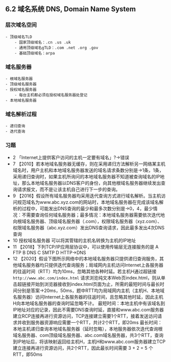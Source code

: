 ## 6.2 域名系统 DNS, Domain Name System
### 层次域名空间
    - 顶级域名TLD
        - 国家顶级域名：.cn .us .uk
        - 通用顶级域名gTLD：.com .net .org .gov
        - 基础顶级域名：arpa
### 域名服务器
    - 根域名服务器
    - 顶级域名服务器
    - 授权域名服务器
        - 每台主机都必须在授权域名服务器处登记
    - 本地域名服务器
### 域名解析过程
    - 递归查询 
    - 迭代查询
### 习题
- 2 「Internet上提供客户访问的主机一定要有域名」?→错误
- 7 【2010】若本地域名服务器无缓存，则在采用递归方法解析另一网络某主机域名时，用户主机和本地域名服务器发送的域名请求条数分别是→1条，1条，采用递归查询时，如果主机所询问的本地域名服务器不知道被查询域名的IP地址，那么本地域名服务器以DNS客户的身份，向其他根域名服务器继续发出查询请求报文，而不是让该主机自己进行下一步的查询。
- 9 【2016】假设所有域名服务器均采用迭代查询方式进行域名解析。当主机访问规范域名为www.abc.xyz.com的网站时，本地域名服务器在完成该域名解析的过程中，可能发出DNS查询的最少和最多次数分别是→0，4，最少情况：不需要查询任何域名服务器；最多情况：本地域名服务器需要依次迭代地向根域名服务器、顶级域名服务器（.com），权限域名服务器（xyz.com）、权限域名服务器（abc.xyz.com）发出DNS查询请求，因此最多发出4次DNS查询
- 10 授权域名服务器 可以将其管辖的主机名转换为主机的IP地址
- 11 【2018】下列TCP/IP应用层协议中，可以使用传输层无连接服务的是
A FTP
B DNS
C SMTP
D HTTP→DNS
- 12 【2020】假设下图所示网络中的本地域名服务器只提供递归查询服务，其他域名服务器均只提供迭代查询服务；局域网内主机访问Internet上各服务器的往返时间（RTT）均为10ms，忽略其他各种时延。若主机H通过超链接`http://www.abc.com/index.html` 请求浏览纯文本Web页index.html，则从单击超链接开始到浏览器接收到index.html页面为止，所需的最短时间与最长时间分别是![]()答案→20ms，50ms，题中RTT均为局域网内主机（主机H、本地域名服务器）访问Internet上各服务器的往返时间，且忽略其他时延，因此主机H向本地域名服务器的查询时延忽略不计。
最短时间：本地主机中有该域名到IP地址对应的记录，因此不需要DNS查询时延，直接和www.abc.com服务器建立RCP连接再进行资源访问，TCP连接建立需要1个RTT，接着发送访问请求并收到服务器资源响应需要一个RTT，共计2个RTT，即20ms
最长时间：本地主机递归查询本地域名服务器（延时忽略），本地服务器依次迭代查询根域名服务器、com顶级域名服务器、abc.com域名服务器，共3个RTT，查询到IP地址后，将该映射返回给主机H，主机H和www.abc.com服务器建立TCP建立连接再进行资源访问，共2个RTT，因此最长时间需要 3 + 2 = 5 个RTT，即50ms
